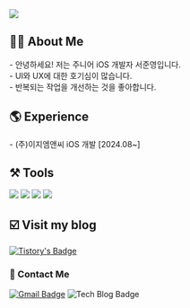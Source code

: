 <img src="https://capsule-render.vercel.app/api?type=waving&color=0:a82da8,100:da8f00&height=230&section=header&text=JunYoungSeo&fontAlign=70&fontAlignY=40&fontSize=60&fontColor=ffffff" />

<h2>🧑‍💻 About Me</h2>
<div> - 안녕하세요! 저는 주니어 iOS 개발자 서준영입니다. </div>
<div> - UI와 UX에 대한 호기심이 많습니다.</div>
<div> - 반복되는 작업을 개선하는 것을 좋아합니다.</div>

<h2>🌎 Experience</h2>
<div> - (주)이지엠앤씨 iOS 개발 [2024.08~] </div>

<h2>⚒️ Tools</h2>
<div>
	<img src="https://img.shields.io/badge/Visual%20Studio%20Code-007ACC?style=flat&logo=VisualStudioCode&logoColor=white" />
  <img src="https://img.shields.io/badge/Xcode-147EFB?style=flat&logo=xcode&logoColor=white" />
	<img src="https://img.shields.io/badge/Notion-000000?style=flat&logo=notion&logoColor=white" />
	<img src="https://img.shields.io/badge/GitHub-181717?style=flat&logo=GitHub&logoColor=white" />
</div>

<h2>☑️ Visit my blog</h2>

[![Tistory's Badge](https://github-readme-tistory-card.vercel.app/api/badge?name=개발하는동글:]&theme={insert_theme})](https://dong-gle-ha-da.tistory.com/)


  <h3>👋 Contact Me</h3>
  
  [![Gmail Badge](https://img.shields.io/badge/Gmail-d14836?style=flat-square&logo=Gmail&logoColor=white&link=mailto:ghddns34@@gmail.com)](mailto:ghddns34@gmail.com)
  ![Tech Blog Badge](https://img.shields.io/github/followers/dongglehada?style=social)
  
